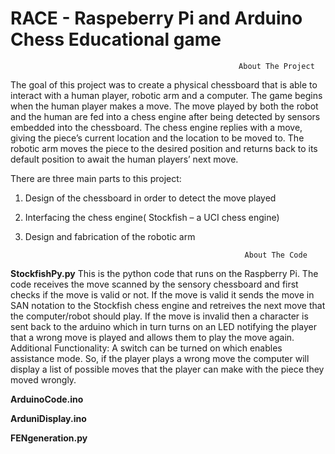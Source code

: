# RACE - Raspeberry Pi and Arduino Chess Educational game

                                                       About The Project

The goal of this project was to create a physical chessboard that is able to interact with a human player, robotic arm and a computer. The game begins when the human player makes a move. The move played by both the robot and the human are fed into a chess engine after being detected by sensors embedded into the chessboard. The chess engine replies with a move, giving the piece’s current location and the location to be moved to. The robotic arm moves the piece to the desired position and returns back to its default position to await the human players’ next move. 

There are three main parts to this project: 
1.  Design of the chessboard in order to detect the move played 
2.  Interfacing the chess engine( Stockfish –  a UCI chess engine) 
3.  Design and fabrication of the robotic arm


                                                         About The Code  
                                                         
**StockfishPy.py**
This is the python code that runs on the Raspberry Pi.
The code receives the move scanned by the sensory chessboard and first checks if the move is valid or not. If the move is valid it sends the move in SAN notation to the Stockfish chess engine and retreives the next move that the computer/robot should play. If the move is invalid then a character is sent back to the arduino which in turn turns on an LED notifying the player that a wrong move is played and allows them to play the move again.
Additional Functionality: A switch can be turned on which enables assistance mode. So, if the player plays a wrong move the computer will display a list of possible moves that the player can make with the piece they moved wrongly.

**ArduinoCode.ino**




**ArduniDisplay.ino**



**FENgeneration.py**
